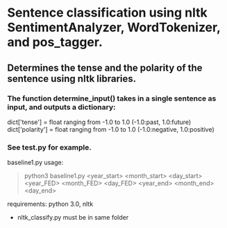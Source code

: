 # Sentence classification using nltk SentimentAnalyzer, WordTokenizer, and pos_tagger.  
## Determines the tense and the polarity of the sentence using nltk libraries.  

### The function determine_input() takes in a single sentence as input, and outputs a dictionary:  
dict['tense'] = float ranging from -1.0 to 1.0 (-1.0:past, 1.0:future)  
dict['polarity'] = float ranging from -1.0 to 1.0 (-1.0:negative, 1.0:positive)  

### See test.py for example.  

baseline1.py usage:
> python3 baseline1.py <year_start> <month_start> <day_start> <year_FED> <month_FED> <day_FED> <year_end> <month_end> <day_end>

requirements: python 3.0, nltk  

* nltk_classify.py must be in same folder  